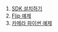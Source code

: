 1. [SDK 설치하기](https://github.com/CREVIS/Camera/tree/master/Examples/SDK%20%EC%84%A4%EC%B9%98%ED%95%98%EA%B8%B0)
2. [Flip 예제](https://github.com/CREVIS/Flip-Example.git)
3. [카메라 파이썬 예제](https://github.com/CREVIS/Camera-Python-Example.git)
